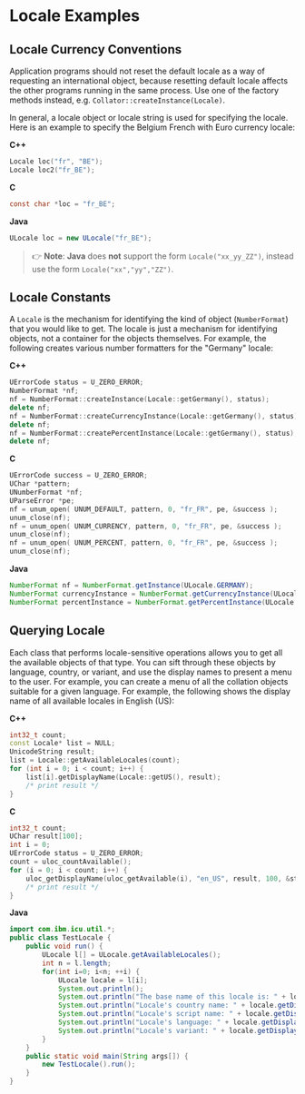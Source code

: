 # Locale Examples

## Locale Currency Conventions

Application programs should not reset the default locale as a way of requesting
an international object, because resetting default locale affects the other
programs running in the same process. Use one of the factory methods instead,
e.g. `Collator::createInstance(Locale)`.

In general, a locale object or locale string is used for specifying the locale.
Here is an example to specify the Belgium French with Euro currency locale:

**C++**

```c++
Locale loc("fr", "BE");
Locale loc2("fr_BE");
```

**C**

```c
const char *loc = "fr_BE";
```

**Java**

```java
ULocale loc = new ULocale("fr_BE");
```

> :point_right: **Note**: **Java** does **not** support the form `Locale("xx_yy_ZZ")`,
> instead use the form `Locale("xx","yy","ZZ")`.

## Locale Constants

A `Locale` is the mechanism for identifying the kind of object (`NumberFormat`) that
you would like to get. The locale is just a mechanism for identifying objects,
not a container for the objects themselves. For example, the following creates
various number formatters for the "Germany" locale:

**C++**

```c++
UErrorCode status = U_ZERO_ERROR;
NumberFormat *nf;
nf = NumberFormat::createInstance(Locale::getGermany(), status);
delete nf;
nf = NumberFormat::createCurrencyInstance(Locale::getGermany(), status);
delete nf;
nf = NumberFormat::createPercentInstance(Locale::getGermany(), status);
delete nf;
```

**C**

```c
UErrorCode success = U_ZERO_ERROR;
UChar *pattern;
UNumberFormat *nf;
UParseError *pe;
nf = unum_open( UNUM_DEFAULT, pattern, 0, "fr_FR", pe, &success );
unum_close(nf);
nf = unum_open( UNUM_CURRENCY, pattern, 0, "fr_FR", pe, &success );
unum_close(nf);
nf = unum_open( UNUM_PERCENT, pattern, 0, "fr_FR", pe, &success );
unum_close(nf);
```

**Java**

```java
NumberFormat nf = NumberFormat.getInstance(ULocale.GERMANY);
NumberFormat currencyInstance = NumberFormat.getCurrencyInstance(ULocale.GERMANY);
NumberFormat percentInstance = NumberFormat.getPercentInstance(ULocale.GERMANY);
```

## Querying Locale

Each class that performs locale-sensitive operations allows you to get all the
available objects of that type. You can sift through these objects by language,
country, or variant, and use the display names to present a menu to the user.
For example, you can create a menu of all the collation objects suitable for a
given language. For example, the following shows the display name of all
available locales in English (US):

**C++**

```c++
int32_t count;
const Locale* list = NULL;
UnicodeString result;
list = Locale::getAvailableLocales(count);
for (int i = 0; i < count; i++) {
    list[i].getDisplayName(Locale::getUS(), result);
    /* print result */
}
```

**C**

```c
int32_t count;
UChar result[100];
int i = 0;
UErrorCode status = U_ZERO_ERROR;
count = uloc_countAvailable();
for (i = 0; i < count; i++) {
    uloc_getDisplayName(uloc_getAvailable(i), "en_US", result, 100, &status);
    /* print result */
}
```

**Java**

```java
import com.ibm.icu.util.*;
public class TestLocale {
    public void run() {
        ULocale l[] = ULocale.getAvailableLocales();
        int n = l.length;
        for(int i=0; i<n; ++i) {
            ULocale locale = l[i];
            System.out.println();
            System.out.println("The base name of this locale is: " + locale.getBaseName());
            System.out.println("Locale's country name: " + locale.getDisplayCountry());
            System.out.println("Locale's script name: " + locale.getDisplayScript());
            System.out.println("Locale's language: " + locale.getDisplayLanguage());
            System.out.println("Locale's variant: " + locale.getDisplayVariant());
        }
    }
    public static void main(String args[]) {
        new TestLocale().run();
    }
}
```
